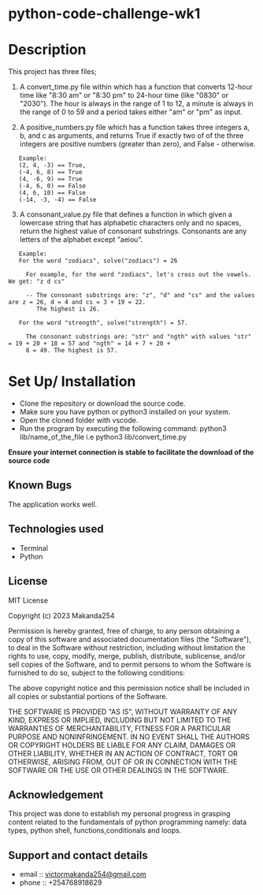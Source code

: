 # python-code-challenge-wk1

# Description
This project has three files;

1. A convert_time.py file within which has a function that converts 12-hour time like "8:30 am" or "8:30 pm" to  24-hour time (like "0830" or "2030"). The hour is always in the range of 1 to 12, a minute is always in the range of 0 to 59 and a period takes either "am" or "pm" as input. 

2. A positive_numbers.py file which has a function takes three integers a, b, and c as arguments, and returns True if exactly two of of the three integers are positive numbers (greater than zero), and False - otherwise.
```
   Example:
   (2, 4, -3) == True, 
   (-4, 6, 8) == True
   (4, -6, 9) == True
   (-4, 6, 0) == False
   (4, 6, 10) == False
   (-14, -3, -4) == False
```

3. A consonant_value.py file that defines a function in which given a lowercase string that has alphabetic characters only and no spaces, return the highest value of consonant substrings. Consonants are any letters of the alphabet except "aeiou".
```
   Example:
   For the word "zodiacs", solve("zodiacs") = 26

     For example, for the word "zodiacs", let's cross out the vowels. We get: "z d cs"

     -- The consonant substrings are: "z", "d" and "cs" and the values are z = 26, d = 4 and cs = 3 + 19 = 22.    
        The highest is 26.

   For the word "strength", solve("strength") = 57.

     The consonant substrings are: "str" and "ngth" with values "str" = 19 + 20 + 18 = 57 and "ngth" = 14 + 7 + 20 + 
     8 = 49. The highest is 57.

```

# Set Up/ Installation 
- Clone the repository or download the source code.
- Make sure you have python or python3 installed on your system.
- Open the cloned folder with vscode.
- Run the program by executing the following command: python3 lib/name_of_the_file i.e python3 lib/convert_time.py

**Ensure your internet connection is stable to facilitate the download of the source code**

## Known Bugs
The application works well.

## Technologies used
- Terminal
- Python

## License
MIT License

Copyright (c) 2023 Makanda254

Permission is hereby granted, free of charge, to any person obtaining a copy
of this software and associated documentation files (the "Software"), to deal
in the Software without restriction, including without limitation the rights
to use, copy, modify, merge, publish, distribute, sublicense, and/or sell
copies of the Software, and to permit persons to whom the Software is
furnished to do so, subject to the following conditions:

The above copyright notice and this permission notice shall be included in all
copies or substantial portions of the Software.

THE SOFTWARE IS PROVIDED "AS IS", WITHOUT WARRANTY OF ANY KIND, EXPRESS OR
IMPLIED, INCLUDING BUT NOT LIMITED TO THE WARRANTIES OF MERCHANTABILITY,
FITNESS FOR A PARTICULAR PURPOSE AND NONINFRINGEMENT. IN NO EVENT SHALL THE
AUTHORS OR COPYRIGHT HOLDERS BE LIABLE FOR ANY CLAIM, DAMAGES OR OTHER
LIABILITY, WHETHER IN AN ACTION OF CONTRACT, TORT OR OTHERWISE, ARISING FROM,
OUT OF OR IN CONNECTION WITH THE SOFTWARE OR THE USE OR OTHER DEALINGS IN THE
SOFTWARE.

## Acknowledgement
This project was done to establish my personal progress in grasping content related to the fundamentals of python programming namely: data types, python shell, functions,conditionals and loops.

## Support and contact details
- email :: victormakanda254@gmail.com
- phone :: +254768918629